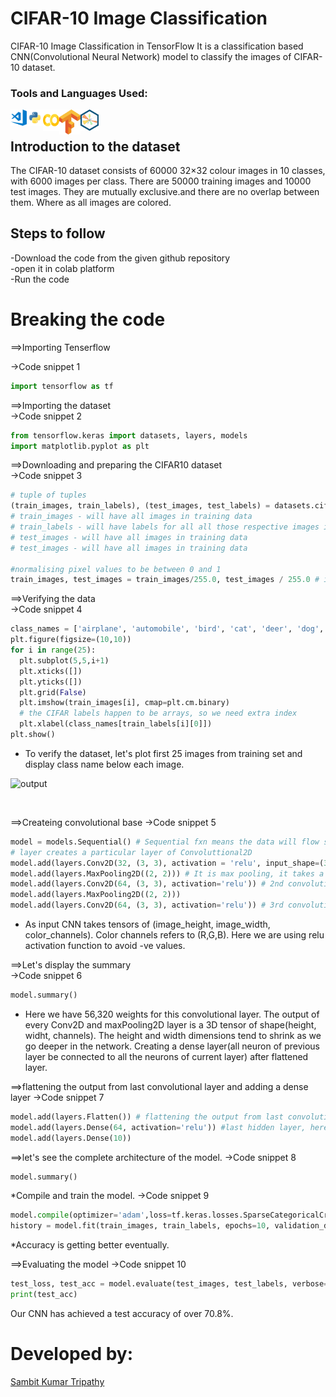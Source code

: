 # CIFAR-10 Image Classification
CIFAR-10 Image Classification in TensorFlow
It is a classification based CNN(Convolutional Neural Network) model to classify the images of CIFAR-10 dataset.
### Tools and Languages Used:
<img align="left" alt="VS Code" width="26px" src="vscode.png" />
<img align="left" alt="Python" width="26px" src="python.png" />
<img align="left" alt="colab" width="26px" height="34px" src="colab.png" />
<img align="left" alt="tenserflow"   width="34px" height="40px" src="tenserflow.png" />
<img align="left" alt="matplotlib"  height="34px" src="matplotlib.png" />
<br>

## Introduction to the dataset
The CIFAR-10 dataset consists of 60000 32×32 colour images in 10 classes, with 6000 images per class. There are 50000 training images and 10000 test images. They are mutually exclusive.and there are no overlap between them. Where as all images are colored.

## Steps to follow
-Download the code from the given github repository<br>
-open it in colab platform <br>
-Run the code<br>

# Breaking the code

==>Importing Tenserflow

->Code snippet 1
```python
import tensorflow as tf
```

==>Importing the dataset <br>
->Code snippet 2
```python
from tensorflow.keras import datasets, layers, models
import matplotlib.pyplot as plt
```

==>Downloading and preparing the CIFAR10 dataset <br>
->Code snippet 3
```python
# tuple of tuples 
(train_images, train_labels), (test_images, test_labels) = datasets.cifar10.load_data() # these data assigned to these variables
# train_images - will have all images in training data
# train_labels - will have labels for all all those respective images in training data
# test_images - will have all images in training data
# test_images - will have all images in training data

#normalising pixel values to be between 0 and 1
train_images, test_images = train_images/255.0, test_images / 255.0 # it will convert the pixel data hat was in
```

==>Verifying the data <br>
->Code snippet 4
```python
class_names = ['airplane', 'automobile', 'bird', 'cat', 'deer', 'dog', 'frog', 'horse', 'ship', 'truck']
plt.figure(figsize=(10,10))
for i in range(25):
  plt.subplot(5,5,i+1)
  plt.xticks([])
  plt.yticks([])
  plt.grid(False)
  plt.imshow(train_images[i], cmap=plt.cm.binary)
  # the CIFAR labels happen to be arrays, so we need extra index
  plt.xlabel(class_names[train_labels[i][0]])
plt.show()
```
* To verify the dataset, let's plot first 25 images from training set and display class name below each image.<br>
<p float="left">
  <img alt="output"  src="output.png" width="450" />
</p>
<br>

==>Createing convolutional base
->Code snippet 5
```python
model = models.Sequential() # Sequential fxn means the data will flow sequentially (feed forward neural network)
# layer creates a particular layer of Convoluttional2D
model.add(layers.Conv2D(32, (3, 3), activation = 'relu', input_shape=(32, 32, 3))) #it is the input layer(1st convolutional layer), 32 is the no of filters(each filter produce different convolutional maps), size of each filter will be 3*3, here we are using relu as activation fxn, as it is an input layer it takes input from images and images will be fed in the shape of(32, 32, 3) where 32,32 is height and width pixels and 3 denotes no of channels(R,G,B)
model.add(layers.MaxPooling2D((2, 2))) # It is max pooling, it takes a particular matrix and takex maximum of them
model.add(layers.Conv2D(64, (3, 3), activation='relu')) # 2nd convolutionallayer over max pooling, with relu as activation function
model.add(layers.MaxPooling2D((2, 2)))
model.add(layers.Conv2D(64, (3, 3), activation='relu')) # 3rd convolutionallayer over max pooling, with relu as activation function
```
* As input CNN takes tensors of (image_height, image_width, color_channels). Color channels refers to (R,G,B). Here we are using relu activation function to avoid -ve values.<br>


==>Let's display the summary<br>
->Code snippet 6
```python
model.summary()
```
* Here we have 56,320 weights for this convolutional layer.
The output of every Conv2D and maxPooling2D layer is a 3D tensor of shape(height, widht, channels). The height and width dimensions tend to shrink as we go deeper in the network.
Creating a dense layer(all neuron of previous layer be connected to all the neurons of current layer) after flattened layer.


==>flattening the output from last convolutional layer and adding a dense layer
->Code snippet 7
```python
model.add(layers.Flatten()) # flattening the output from last convolutional layer
model.add(layers.Dense(64, activation='relu')) #last hidden layer, here we are adding a dense layer 
model.add(layers.Dense(10))
```


==>let's see the complete architecture of the model.
->Code snippet 8
```python
model.summary()
```


*Compile and train the model.
->Code snippet 9
```python
model.compile(optimizer='adam',loss=tf.keras.losses.SparseCategoricalCrossentropy(from_logits=True),metrics=['accuracy'])
history = model.fit(train_images, train_labels, epochs=10, validation_data=(test_images, test_labels)) # training the model, validation data- test data
```
*Accuracy is getting better eventually.<br>

==>Evaluating the model
->Code snippet 10
```python
test_loss, test_acc = model.evaluate(test_images, test_labels, verbose=2)
print(test_acc)
```
Our CNN has achieved a test accuracy of over 70.8%.<br>

# Developed by:
<a href="https://github.com/sambit221">Sambit Kumar Tripathy</a>
